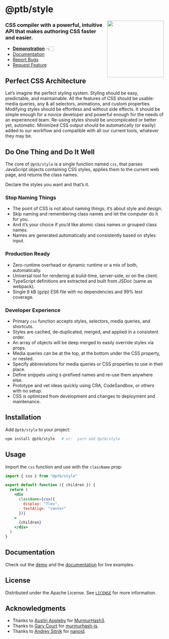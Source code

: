 # @ptb/style

<img align="right" alt="" height="180" src="docs/logo.svg" width="180" />

### CSS compiler with a powerful, intuitive API that makes authoring CSS faster and easier.

- [**Demonstration**][demo] 👈🏻
- [Documentation][docs]
- [Report Bugs][bugs]
- [Request Feature][talk]

## Perfect CSS Architecture

Let’s imagine the perfect styling system. Styling should be easy, predictable, and maintainable. All the features of CSS should be usable: media queries, any & all selectors, animations, and custom properties. Modifying styles should be effortless and without side effects. It should be simple enough for a novice developer and powerful enough for the needs of an experienced team. Re-using styles should be uncomplicated or better yet, automatic. Minimized CSS output should be automatically (or easily) added to our workflow and compatible with all our current tools, whatever they may be.

## Do One Thing and Do It Well

The core of `@ptb/style` is a single function named `css`, that parses JavaScript objects containing CSS styles, applies them to the current web page, and returns the class names.

Declare the styles you want and that’s it.

### Stop Naming Things

- The point of CSS is not about naming things; it’s about style and design.
- Skip naming and remembering class names and let the computer do it for you.
- And it’s your choice if you’d like atomic class names or grouped class names.
- Names are generated automatically and consistently based on styles input.

### Production Ready

- Zero-runtime overhead or dynamic runtime or a mix of both, automatically.
- Universal tool for rendering at build-time, server-side, or on the client.
- TypeScript definitions are extracted and built from JSDoc (same as webpack).
- Single 9 kB (gzip) ES6 file with no dependencies and 99% test coverage.

### Developer Experience

- Primary `css` function accepts styles, selectors, media queries, and shortcuts.
- Styles are cached, de-duplicated, merged, and applied in a consistent order.
- An array of objects will be deep merged to easily override styles via props.
- Media queries can be at the top, at the bottom under the CSS property, or nested.
- Specify abbreviations for media queries or CSS properties to use in their place.
- Define snippets using `$`-prefixed names and re-use them anywhere else.
- Prototype and vet ideas quickly using CRA, CodeSandbox, or others with no setup.
- CSS is optimized from development and changes to deployment and maintenance.

## Installation

Add `@ptb/style` to your project:

```sh
npm install @ptb/style   # or:  yarn add @ptb/style
```

## Usage

Import the `css` function and use with the `className` prop:

```jsx
import { css } from "@ptb/style"

export default function ({ children }) {
  return (
    <div
      className={css({
        display: "flex",
        textAlign: "center"
      })}
    >
      {children}
    </div>
  )
}
```

## Documentation

Check out the [demo][demo] and the [documentation][docs] for live examples.

## License

Distributed under the Apache License. See [`LICENSE`](LICENSE) for more information.

## Acknowledgments

- Thanks to [Austin Appleby](https://github.com/aappleby) for [MurmurHash3](https://github.com/aappleby/smhasher).
- Thanks to [Gary Court](https://github.com/garycourt) for [murmurhash-js](https://github.com/garycourt/murmurhash-js).
- Thanks to [Andrey Sitnik](https://github.com/ai) for [nanoid](https://github.com/ai/nanoid/blob/main/non-secure/index.js).

[docs]: https://ptb.dev/style/#toc=1
[bugs]: https://github.com/ptb/style/issues
[talk]: https://github.com/ptb/style/discussions

[demo]: https://ptb.dev/style/demo/?x=createElement%28%0A++%22span%22%2C%0A++%7B%0A++++className%3A+css%28%7B%0A++++++bg%3A+%22%239c9%22%2C%0A++++++color%3A+%22%23333%22%2C%0A++++++p%3A+%224px+10px%22%2C%0A++++++display%3A+%22block%22%2C%0A++++++maxWidth%3A+200%2C%0A++++++m%3A+%22auto%22%2C%0A++++++textAlign%3A+%22center%22%2C%0A++++++borderRadius%3A+10%2C%0A++++++border%3A+%222px+solid+%23696%22%2C%0A++++++fontWeight%3A+700%2C%0A++++++fontFamily%3A+%22sans-serif%22%2C%0A++++++fontSize%3A+24%2C%0A++++++animationName%3A+%7B%0A++++++++%220%25%22%3A+%7B%0A++++++++++transform%3A+%22scale3d%281%2C1%2C1%29%22%0A++++++++%7D%2C%0A++++++++%2210%25%2C20%25%22%3A+%7B%0A++++++++++transform%3A%0A++++++++++++%22scale3d%28.9%2C.9%2C.9%29+rotate3d%280%2C0%2C1%2C-3deg%29%22%0A++++++++%7D%2C%0A++++++++%2230%25%2C50%25%2C70%25%2C90%25%22%3A+%7B%0A++++++++++transform%3A%0A++++++++++++%22scale3d%281.1%2C1.1%2C1.1%29+rotate3d%280%2C0%2C1%2C3deg%29%22%0A++++++++%7D%2C%0A++++++++%2240%25%2C60%25%2C80%25%22%3A+%7B%0A++++++++++transform%3A%0A++++++++++++%22scale3d%281.1%2C1.1%2C1.1%29+rotate3d%280%2C0%2C1%2C-3deg%29%22%0A++++++++%7D%2C%0A++++++++to%3A+%7B%0A++++++++++transform%3A+%22scale3d%281%2C1%2C1%29%22%0A++++++++%7D%0A++++++%7D%2C%0A++++++animationDuration%3A+%221s%22%2C%0A++++++animationIterationCount%3A+%22infinite%22%2C%0A++++%7D%29%0A++%7D%2C%0A++%22Buy+Now%21%22%0A%29#t=1
